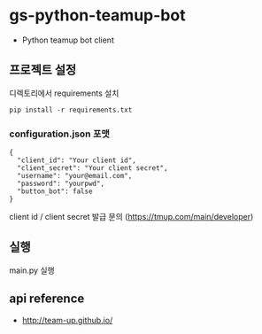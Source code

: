 # gs-python-teamup-bot
- Python teamup bot client

## 프로젝트 설정
디렉토리에서 requirements 설치
```
pip install -r requirements.txt
```

### configuration.json 포맷
```
{
  "client_id": "Your client id",
  "client_secret": "Your client secret",
  "username": "your@email.com",
  "password": "yourpwd",
  "button_bot": false
}
```

client id / client secret 발급 문의 (https://tmup.com/main/developer)

## 실행
main.py 실행

## api reference
- http://team-up.github.io/